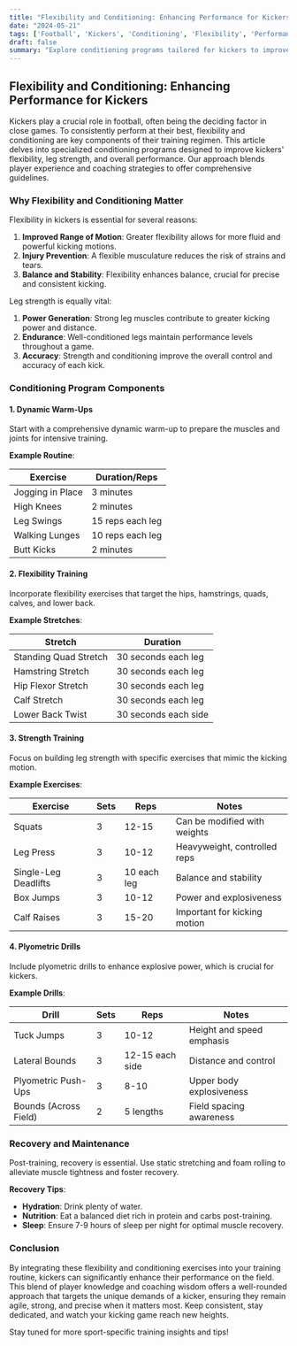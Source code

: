 ```yaml
---
title: "Flexibility and Conditioning: Enhancing Performance for Kickers"
date: "2024-05-21"
tags: ['Football', 'Kickers', 'Conditioning', 'Flexibility', 'Performance', 'Leg Strength', 'Training', 'Athletic Development', 'Coaching']
draft: false
summary: "Explore conditioning programs tailored for kickers to improve flexibility, leg strength, and overall performance. This guide blends player knowledge with coaching wisdom to enhance your sporting skills."
---
```


## Flexibility and Conditioning: Enhancing Performance for Kickers

Kickers play a crucial role in football, often being the deciding factor in close games. To consistently perform at their best, flexibility and conditioning are key components of their training regimen. This article delves into specialized conditioning programs designed to improve kickers' flexibility, leg strength, and overall performance. Our approach blends player experience and coaching strategies to offer comprehensive guidelines.

### Why Flexibility and Conditioning Matter

Flexibility in kickers is essential for several reasons:

1. **Improved Range of Motion**: Greater flexibility allows for more fluid and powerful kicking motions.
2. **Injury Prevention**: A flexible musculature reduces the risk of strains and tears.
3. **Balance and Stability**: Flexibility enhances balance, crucial for precise and consistent kicking.

Leg strength is equally vital:

1. **Power Generation**: Strong leg muscles contribute to greater kicking power and distance.
2. **Endurance**: Well-conditioned legs maintain performance levels throughout a game.
3. **Accuracy**: Strength and conditioning improve the overall control and accuracy of each kick.

### Conditioning Program Components

#### 1. **Dynamic Warm-Ups**

Start with a comprehensive dynamic warm-up to prepare the muscles and joints for intensive training.

**Example Routine**:

| Exercise          | Duration/Reps    |
|-------------------|------------------|
| Jogging in Place  | 3 minutes        |
| High Knees        | 2 minutes        |
| Leg Swings        | 15 reps each leg |
| Walking Lunges    | 10 reps each leg |
| Butt Kicks        | 2 minutes        |

#### 2. **Flexibility Training**

Incorporate flexibility exercises that target the hips, hamstrings, quads, calves, and lower back.

**Example Stretches**:

| Stretch                     | Duration  |
|-----------------------------|-----------|
| Standing Quad Stretch       | 30 seconds each leg |
| Hamstring Stretch           | 30 seconds each leg |
| Hip Flexor Stretch          | 30 seconds each leg |
| Calf Stretch                | 30 seconds each leg |
| Lower Back Twist            | 30 seconds each side |

#### 3. **Strength Training**

Focus on building leg strength with specific exercises that mimic the kicking motion.

**Example Exercises**:

| Exercise                | Sets | Reps  | Notes                       |
|-------------------------|------|-------|-----------------------------|
| Squats                  | 3    | 12-15 | Can be modified with weights |
| Leg Press               | 3    | 10-12 | Heavyweight, controlled reps |
| Single-Leg Deadlifts    | 3    | 10 each leg | Balance and stability     |
| Box Jumps               | 3    | 10-12 | Power and explosiveness     |
| Calf Raises             | 3    | 15-20 | Important for kicking motion |

#### 4. **Plyometric Drills**

Include plyometric drills to enhance explosive power, which is crucial for kickers.

**Example Drills**:

| Drill                  | Sets | Reps  | Notes                       |
|------------------------|------|-------|-----------------------------|
| Tuck Jumps             | 3    | 10-12 | Height and speed emphasis   |
| Lateral Bounds         | 3    | 12-15 each side | Distance and control       |
| Plyometric Push-Ups    | 3    | 8-10  | Upper body explosiveness    |
| Bounds (Across Field)  | 2    | 5 lengths | Field spacing awareness   |

### Recovery and Maintenance

Post-training, recovery is essential. Use static stretching and foam rolling to alleviate muscle tightness and foster recovery.

**Recovery Tips**:

- **Hydration**: Drink plenty of water.
- **Nutrition**: Eat a balanced diet rich in protein and carbs post-training.
- **Sleep**: Ensure 7-9 hours of sleep per night for optimal muscle recovery.

### Conclusion

By integrating these flexibility and conditioning exercises into your training routine, kickers can significantly enhance their performance on the field. This blend of player knowledge and coaching wisdom offers a well-rounded approach that targets the unique demands of a kicker, ensuring they remain agile, strong, and precise when it matters most. Keep consistent, stay dedicated, and watch your kicking game reach new heights.

Stay tuned for more sport-specific training insights and tips!

```